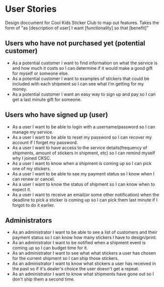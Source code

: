 # User Stories
Design doccument for Cool Kids Sticker Club to map out features.
Takes the form of "as [description of user] I want [functionality] so that [benefit]"

## Users who have not purchased yet (potential customer)

  * As a potential customer I want to find information on what the service is and how much it costs so I can determine if it would make a good gift for myself or someone else.
  * As a potential customer I want to examples of stickers that could be included with each shipment so I can see what I'm getting for my money.
  * As a potential customer I want an easy way to sign up and pay so I can get a last minute gift for someone.

## Users who have signed up (user)

  * As a user I want to be able to login with a username/password so I can manage my service.
  * As a user I want to be able to reset my password so I can recover my account if I forget my password.
  * As a user I want to have access to the service details(frequency of shipments, amount of stickers in shipment, etc) so I can remind myself why I joined CKSC.
  * As a user I want to know when a shipment is coming up so I can pick one of my stickers.
  * As a user I want to be able to see my payment status so I know when I can renew or cancel.
  * As a user I want to know the status of shipment so I can know when to expect it.
  * As a user I want to receive an email(or some other notification) when the deadline to pick a sticker is coming up so I can pick them last minute if I forgot to do it earlier.

## Administrators

  * As an administrator I want to be able to see a list of customers and their payment status so I can know how many stickers I have to design/print.
  * As an administrator I want to be notified when a shipment event is coming up so I can budget time for it.
  * As an administrator I want to see what what stickers a user has chosen for the current shipment so I can ship those stickers.
  * As an administrator I want to know what stickers a user has received in the past so if it's dealer's choice the user doesn't get a repeat.
  * As an administrator I want to know what shipments have gone out so I don't ship them a second time.
